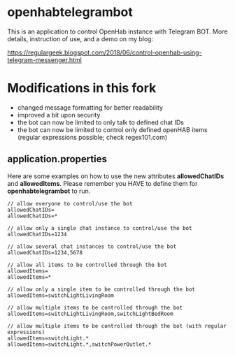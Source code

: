 # openhabtelegrambot

This is an application to control OpenHab instance with Telegram BOT.
More details, instruction of use, and a demo on my blog:

https://regulargeek.blogspot.com/2018/06/control-openhab-using-telegram-messenger.html

# Modifications in this fork
 - changed message formatting for better readability
 - improved a bit upon security
 - the bot can now be limited to only talk to defined chat IDs
 - the bot can now be limited to control only defined openHAB items (regular expressions possible; check regex101.com)
 
## application.properties

Here are some examples on how to use the new attributes __allowedChatIDs__ and __allowedItems__. Please remember you HAVE to define them for __openhabtelegrambot__ to run.

```
// allow everyone to control/use the bot
allowedChatIDs=
allowedChatIDs=*

// allow only a single chat instance to control/use the bot
allowedChatIDs=1234

// allow several chat instances to control/use the bot
allowedChatIDs=1234,5678

// allow all items to be controlled through the bot
allowedItems=
allowedItems=*

// allow only a single item to be controlled through the bot
allowedItems=switchLightLivingRoom

// allow multiple items to be controlled through the bot
allowedItems=switchLightLivingRoom,switchLightBedRoom

// allow multiple items to be controlled through the bot (with regular expressions)
allowedItems=switchLight.*
allowedItems=switchLight.*,switchPowerOutlet.*
```
